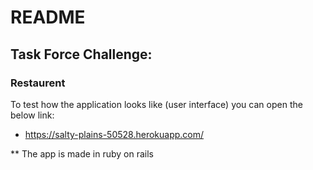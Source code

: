 # README

## Task Force Challenge:
### Restaurent

To test how the application looks like (user interface) you can open the below link:

* https://salty-plains-50528.herokuapp.com/

** The app is made in ruby on rails